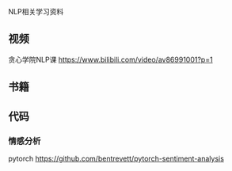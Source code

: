 NLP相关学习资料



## 视频
贪心学院NLP课
https://www.bilibili.com/video/av86991001?p=1

## 书籍

## 代码

### 情感分析

pytorch
https://github.com/bentrevett/pytorch-sentiment-analysis
